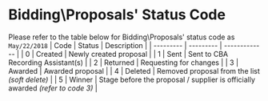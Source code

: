 # Bidding\Proposals' Status Code
Please refer to the table below for Bidding\Proposals' status code as  `May/22/2018`
|   Code    |  Status   |   Description |
| --------- | --------- | ------------- |
|   0       |   Created   | Newly created proposal |
|   1       |   Sent   | Sent to CBA Recording Assistant(s) |
|   2       |   Returned  | Requesting for changes |
|   3       |   Awarded   | Awarded proposal |
|   4       |   Deleted   | Removed proposal from the list *(soft delete)* |
|   5       |   Winner   | Stage before the proposal / supplier is officially awarded   *(refer to code 3)* |


